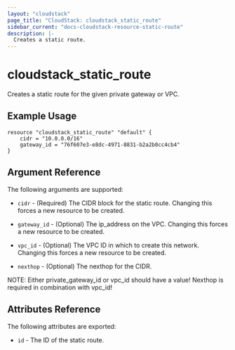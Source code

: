 ```yaml
---
layout: "cloudstack"
page_title: "CloudStack: cloudstack_static_route"
sidebar_current: "docs-cloudstack-resource-static-route"
description: |-
  Creates a static route.
---
```


# cloudstack\_static\_route

Creates a static route for the given private gateway or VPC.

## Example Usage

```
resource "cloudstack_static_route" "default" {
    cidr = "10.0.0.0/16"
    gateway_id = "76f607e3-e8dc-4971-8831-b2a2b0cc4cb4"
}
```

## Argument Reference

The following arguments are supported:

* `cidr` - (Required) The CIDR block for the static route. Changing this forces 
    a new resource to be created.

* `gateway_id` - (Optional) The ip_address on the VPC. Changing this forces
    a new resource to be created.

* `vpc_id` - (Optional) The VPC ID in which to create this network. Changing
    this forces a new resource to be created.

* `nexthop` - (Optional) The nexthop for the CIDR.

NOTE: Either private_gateway_id or vpc_id should have a value! Nexthop is required 
      in combination with vpc_id!
## Attributes Reference

The following attributes are exported:

* `id` - The ID of the static route.

